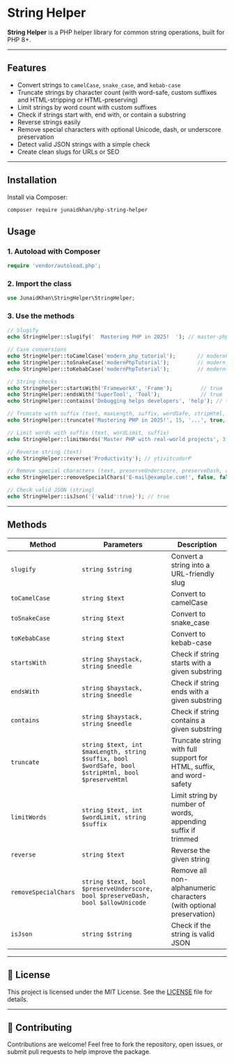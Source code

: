 # String Helper

**String Helper** is a PHP helper library for common string operations, built for PHP 8+.

---

##  Features

-  Convert strings to `camelCase`, `snake_case`, and `kebab-case`
-  Truncate strings by character count (with word-safe, custom suffixes and HTML-stripping or HTML-preserving)
-  Limit strings by word count with custom suffixes
-  Check if strings start with, end with, or contain a substring
-  Reverse strings easily
-  Remove special characters with optional Unicode, dash, or underscore preservation
-  Detect valid JSON strings with a simple check
-  Create clean slugs for URLs or SEO

---

##  Installation

Install via Composer:

```bash
composer require junaidkhan/php-string-helper
```

##  Usage

### 1. Autoload with Composer

```php
require 'vendor/autoload.php';
```

### 2. Import the class

```php
use JunaidKhan\StringHelper\StringHelper;
```

### 3. Use the methods

```php
// Slugify
echo StringHelper::slugify('  Mastering PHP in 2025!  '); // master-php-in-2025

// Case conversions
echo StringHelper::toCamelCase('modern_php_tutorial');       // modernPhpTutorial
echo StringHelper::toSnakeCase('modernPhpTutorial');         // modern_php_tutorial
echo StringHelper::toKebabCase('modernPhpTutorial');         // modern-php-tutorial

// String checks
echo StringHelper::startsWith('FrameworkX', 'Frame');         // true
echo StringHelper::endsWith('SuperTool', 'Tool');             // true
echo StringHelper::contains('Debugging helps developers', 'help'); // true

// Truncate with suffix (text, maxLength, suffix, wordSafe, stripHtml, preserveHtml)
echo StringHelper::truncate('Mastering PHP in 2025!', 15, '...', true, false, false); // Mastering PHP...

// Limit words with suffix (text, wordLimit, suffix)
echo StringHelper::limitWords('Master PHP with real-world projects', 3, '...'); // Master PHP with...

// Reverse string (text)
echo StringHelper::reverse('Productivity'); // ytivitcudorP

// Remove special characters (text, preserveUnderscore, preserveDash, allowUnicode)
echo StringHelper::removeSpecialChars('E-mail@example.com!', false, false, false); // Emailexamplecom

// Check valid JSON (string)
echo StringHelper::isJson('{'valid':true}'); // true
```

---

##  Methods

| Method                          | Parameters                                                                                      | Description                                                                 |
|---------------------------------|--------------------------------------------------------------------------------------------------|-----------------------------------------------------------------------------|
| `slugify`                       | `string $string`                                                                                 | Convert a string into a URL-friendly slug                                   |
| `toCamelCase`                  | `string $text`                                                                                   | Convert to camelCase                                                        |
| `toSnakeCase`                  | `string $text`                                                                                   | Convert to snake_case                                                       |
| `toKebabCase`                  | `string $text`                                                                                   | Convert to kebab-case                                                       |
| `startsWith`                   | `string $haystack, string $needle`                                                               | Check if string starts with a given substring                               |
| `endsWith`                     | `string $haystack, string $needle`                                                               | Check if string ends with a given substring                                 |
| `contains`                     | `string $haystack, string $needle`                                                               | Check if string contains a given substring                                  |
| `truncate`                    | `string $text, int $maxLength, string $suffix, bool $wordSafe, bool $stripHtml, bool $preserveHtml` | Truncate string with full support for HTML, suffix, and word-safety        |
| `limitWords`                  | `string $text, int $wordLimit, string $suffix`                                                   | Limit string by number of words, appending suffix if trimmed                |
| `reverse`                      | `string $text`                                                                                   | Reverse the given string                                                    |
| `removeSpecialChars`          | `string $text, bool $preserveUnderscore, bool $preserveDash, bool $allowUnicode`                 | Remove all non-alphanumeric characters (with optional preservation)         |
| `isJson`                       | `string $string`                                                                                 | Check if the string is valid JSON                                           |

---

## 📄 License

This project is licensed under the MIT License. See the [LICENSE](LICENSE) file for details.

---

## 🙌 Contributing

Contributions are welcome! Feel free to fork the repository, open issues, or submit pull requests to help improve the package.
